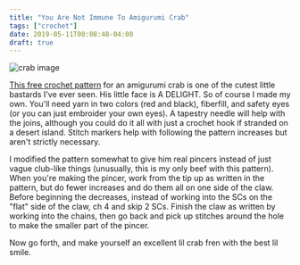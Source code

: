 ```yaml
---
title: "You Are Not Immune To Amigurumi Crab"
tags: ["crochet"]
date: 2019-05-11T00:08:48-04:00
draft: true
---
```


![crab image](/img/you_are_not_immune_to_crab.jpg)

[This free crochet pattern](https://www.ravelry.com/patterns/library/amigurumi-crab) for an amigurumi crab is one of the cutest little bastards I've ever seen.  His little face is A DELIGHT.  So of course I made my own.  You'll need yarn in two colors (red and black), fiberfill, and safety eyes (or you can just embroider your own eyes).  A tapestry needle will help with the joins, although you could do it all with just a crochet hook if stranded on a desert island.  Stitch markers help with following the pattern increases but aren't strictly necessary.  

I modified the pattern somewhat to give him real pincers instead of just vague club-like things (unusually, this is my only beef with this pattern).  When you're making the pincer, work from the tip up as written in the pattern, but do fewer increases and do them all on one side of the claw.  Before beginning the decreases, instead of working into the SCs on the "flat" side of the claw, ch 4 and skip 2 SCs.  Finish the claw as written by working into the chains, then go back and pick up stitches around the hole to make the smaller part of the pincer.  

Now go forth, and make yourself an excellent lil crab fren with the best lil smile.  
